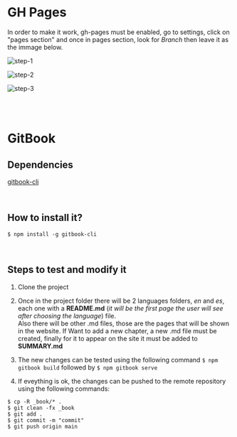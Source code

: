 # GH Pages

In order to make it work, gh-pages must be enabled, go to settings, click on "pages section" and once in pages section, look for *Branch* then leave it as the immage below.

![step-1](https://user-images.githubusercontent.com/47251170/184499600-5367203b-64b3-42b2-83c3-36b5298e2ed1.png)

![step-2](https://user-images.githubusercontent.com/47251170/184499603-58357774-7146-461f-aac0-32037d521f38.png)

![step-3](https://user-images.githubusercontent.com/47251170/184499605-702dba86-e9e4-4734-b3c8-f99e1b2c7953.png)

<br><br>


# GitBook

## Dependencies

[gitbook-cli](https://www.npmjs.com/package/gitbook-cli)

<br>

## How to install it?

```
$ npm install -g gitbook-cli
```

<br>

## Steps to test and modify it

1. Clone the project

2. Once in the project folder there will be 2 languages folders, *en* and *es*, each one with a **README.md** (*it will be the first page the user will see after choosing the language*) file.<br>
Also there will be other .md files, those are the pages that will be shown in the website. If Want to add a new chapter, a new .md file must be created, finally for it to appear on the site it must be added to **SUMMARY.md**

3. The new changes can be tested using the following command `$ npm gitbook build` followed by `$ npm gitbook serve`

4. If eveything is ok, the changes can be pushed to the remote repository using the following commands:


```
$ cp -R _book/* .
$ git clean -fx _book
$ git add .
$ git commit -m "commit"
$ git push origin main
```